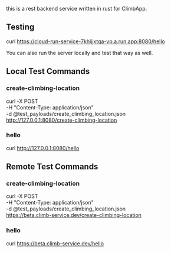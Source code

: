 this is a rest backend service written in rust for ClimbApp.

## Testing

curl https://cloud-run-service-7khljjxtqa-vp.a.run.app:8080/hello

You can also run the server locally and test that way as well.

## Local Test Commands

### create-climbing-location

curl -X POST \
     -H "Content-Type: application/json" \
     -d @test_payloads/create_climbing_location.json \
     http://127.0.0.1:8080/create-climbing-location

### hello

curl http://127.0.0.1:8080/hello




## Remote Test Commands

### create-climbing-location

curl -X POST \
     -H "Content-Type: application/json" \
     -d @test_payloads/create_climbing_location.json \
     https://beta.climb-service.dev/create-climbing-location

### hello

curl https://beta.climb-service.dev/hello
